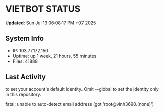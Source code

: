# VIETBOT STATUS
**Updated**: Sun Jul 13 06:08:17 PM +07 2025

## System Info
- IP: 103.77.172.150
- Uptime: up 1 week, 21 hours, 55 minutes
- Files: 41888

## Last Activity

to set your account's default identity.
Omit --global to set the identity only in this repository.

fatal: unable to auto-detect email address (got 'root@vinh3690.(none)')
